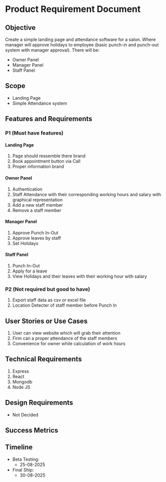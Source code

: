 # Product Requirement Document

## Objective
Create a simple landing page and attendance software for a salon. Where manager will approve holidays to employee (basic punch-in and punch-out system with manager approval).
There will be:
- Owner Panel
- Manager Panel
- Staff Panel

## Scope
- Landing Page
- Simple Attendance system

## Features and Requirements
### P1 (Must have features)
#### Landing Page
1. Page should ressemble there brand
2. Book appointment button via Call
3. Proper information brand

#### Owner Panel
1. Authentication
2. Staff Attendance with their corresponding working hours and salary with graphical representation
3. Add a new staff member
4. Remove a staff member

#### Manager Panel
1. Approve Punch In-Out
2. Approve leaves by staff
3. Set Holidays

#### Staff Panel
1. Punch In-Out
2. Apply for a leave
3. View Holidays and their leaves with their working hour with salary 

### P2 (Not required but good to have)
1. Export staff data as csv or excel file
2. Location Detecter of staff member before Punch In

## User Stories or Use Cases
1. User can view website which will grab their attention
2. Firm can a proper attendance of the staff members
3. Convenience for owner while calculation of work hours

## Technical Requirements
1. Express
2. React
3. Mongodb
4. Node JS

## Design Requirements
- Not Decided

## Success Metrics

## Timeline
- Beta Testing:
  - 25-08-2025
- Final Ship:
  - 30-08-2025